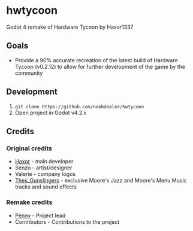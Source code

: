 # hwtycoon
Godot 4 remake of Hardware Tycoon by Haxor1337

## Goals
* Provide a 90% accurate recreation of the latest build of Hardware Tycoon (v0.2.12) to allow for further development of the game by the community

## Development
1. `git clone https://github.com/noobdealer/hwtycoon`
2. Open project in Godot v4.2.x

## Credits
### Original credits
* [Haxor](https://haxor1337.itch.io/) - main developer
* Senzo - artist/designer
* Valerie - company logos
* [Thes_Gunslingers](https://itch.io/profile/thes-gunslingers) - exclusive Moore's Jazz and Moore's Menu Music tracks and sound effects
### Remake credits
* [Penny](https://github.com/noobdealer) - Project lead
* Contributors - Contributions to the project